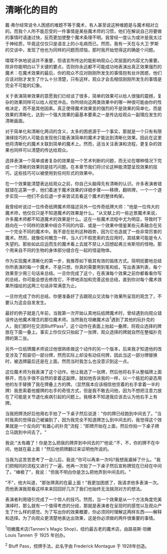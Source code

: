 # 清晰化的目的

戴·弗尔经常说令人困惑的难题不等于魔术，有人甚至说这种难题是与魔术相对立的。而我个人所不能忍受的一件事情是某些魔术师的习惯，他们在解说自己将要做的事情时语速过快，反而更加使整个魔术条理不明。我曾经一度认为或许是我太过于神经质，毕竟这仅仅只是语言上的小毛病而已。然而，我有一天在与大卫·罗斯的交谈中，发现了他也为同样的问题而烦恼，那时我开始觉得这的确是个问题。

喋喋不休地说话并不重要，但语言所传达的能影响观众心灵层面的内容尤为重要。除非你能明白以下关键的要点，否则你永远都不可能成功地表演出真正效果强烈的魔术：在魔术效果的最后，你的观众不应对刚刚所发生的事情抱有丝许困惑，他们应该对刚才发生了什么十分清楚，只有这样，观众才会去相信刚刚所发生的事情是完全不可能的幻象。

关于表演简单效果的意愿我们已经谈了很多，简单的效果可以给人很强的震撼，复杂的效果同样可以给人视觉冲击。你所倾向这两类效果中的哪一种很可能由你的性格决定，而不是其他因素。真正使得魔术效果变的强烈的不是效果的简单化，而是效果的清晰化，达到一个强大效果的最基本要素之一是传达给观众一副理应发生的清晰画面。

对于简单化和清晰化两词的含义，太多的困惑源于一个事实，那就是一个只有有限演绎技巧的人可能会发现他只能表演简单的魔术才能达到清晰化效果。因此在这里他将清晰化的魔术关联到简单的魔术上。然而，适当关注表演和流程，更复杂的效果也同样可以清楚的传达给观众。

选择表演一个简单或者复杂的效果是一个艺术判断的问题，而无论在哪种情况下完成一个清晰的效果则是技巧问题。在本章节我们将讨论这种能清楚呈现效果的技巧，这些技巧可以被使用到任何形式的效果中。

在一个效果能清楚表达给观众之前，你自己头脑得先有清晰的认识。许多表演者错就错在这第一步，他们着迷于魔术效果的详细步骤——移牌，翻转牌，一个一个逐步实现——他们不会后退一步来尝试去看这个魔术的整体构架。

我曾经听说过一位传奇纸牌魔术师描述另外一位传奇纸牌大师："他是一位伟大的魔术师，他仅仅只是不知道魔术的效果是什么。"从文献上的一些近景魔术来说，许多魔术师都不知道魔术的效果是什么。这在一些魔术流程中尤为明显，导致时下趋向在一个同样的效果中结合不同的内容、或是一个效果中借鉴某些元素融合在另一个完全不同的魔术中。我不是在批判这种趋势，因为它也造就了一些非常厉害的魔术。然而，就像任何概念一样，当人们不假思索的去应用时，其结果可能是令人失望的。那些如此应运而生的魔术看上去就不禁让人回想起弗兰肯斯坦的怪物。那个用来自不同的生物的身体部分缝合在一起的怪诞物体。

作为实现魔术清晰化的第一步，我推荐如下极其有效的锻炼方式。简明扼要地总结你所表演的每一个魔术，不是只想，你真的需要用到笔和纸，写出表演列表，每个效果至少用三句话来总结。一旦你完成了这个，在表演每个效果之前你都看看你写的总结，你可能会想去修改它，不停地添加和完善这些总结，直到你对每个魔术效果所描绘的这两三句话非常满意为止。

一旦你完成了你的总结，你便准备好了去跟观众交流每个效果所呈现的观念了，不要认为这会自发发生。

最好的例子就是几年前，当我第一次开始认真地玩纸牌魔术时，曾经遇到向观众错误传达他魔术理念的那位魔术师。当然我在坦嫩魔术店<sup>1</sup>遇到了其他的玩扑克的人，我们那时在交流BluffPass<sup>2</sup>，这个动作在表面上抬起一叠牌，将观众选择的牌放在下面一叠上。事实上你仅仅只抬起了一张牌，观众选择的牌就自然在整幅扑克牌的第二张。

另外一位纸牌魔术师说过他很熟练做这个动作的另一个版本，后来我才知道他的改变涉及了假装切一部分牌，然而实际上却没有动任何牌，因此当这一部分牌替换时，被选牌最后还是在上面。然而当时我怎么也没意识到这一点。

这位魔术师为我表演了这个动作。他让我选了一张牌，然后他将右手从整幅牌上面移开，而左手很不自然的拿着这副牌，就如他告诉我的一样，以一个尴尬的姿态用他的左手替换了我在牌叠上方的牌。（显然我本应该相信他空着的右手拿着一半的牌）我思索着他握牌的右手的奇怪方式，但是我不敢去问他，因为不想把注意力放在了可能是关节退化疾病引起的问题上。我根本不知道我应该去认为他右手上有牌。

当我把牌洗好后他用右手拍了一下桌子然后说道："你的牌已经跑到中间去了。"当时我真的觉得自己被骗到了，因为我完全不知道牌怎么到中间去的，我觉得这个效果就是一个反向的"有雄心的扑克"流程："即牌开始在上面，然后你拍一下桌子牌立马跳到中间去了。"

我说:"太有趣了！你是怎么把我的牌弄到中间去的?"他说:"不，不，你的牌不在中间，他就在最上面！"然后他把牌翻过来证明他所说的。

当我为这苦苦思考了一会儿后，我说:"你可以再来一次吗?我想我漏掉了什么。"我们把相同的流程又进行了一遍，他再一次拍了一下桌子然后宣称牌现在已经在中间了。"棒极了"，我说："但我不明白你是怎么把他弄到中间去的。"

"不"，他大叫道，"那张牌真的在最上面！"我更加困惑了，我请求他多表演一次。而他表演我观看这样来来回回好几次了我们也始终无法揣测对方的想法。

表演者利用错引完成了一个惊人的技巧。然而，当一个效果是从一个方法角度完美演绎时，那么就有一个值得考虑的分歧，那就是表演者在呈现时的感觉以及观众产生了什么样的感觉。为了写出你的效果概要，你必须同时理解这两样东西——解释和选择。为了向观众更清楚地表达出效果，这是你必须做的两件很重要的事情。

<sup>1</sup>坦嫩魔术店(Tannen's Magic Shop)，纽约最古老的魔术店，由路易斯·坦嫩 Louis Tannen 于 1925 年创办。

<sup>2</sup> Bluff Pass，控牌手法，此名字由 Frederick Montague 于 1928年创造。